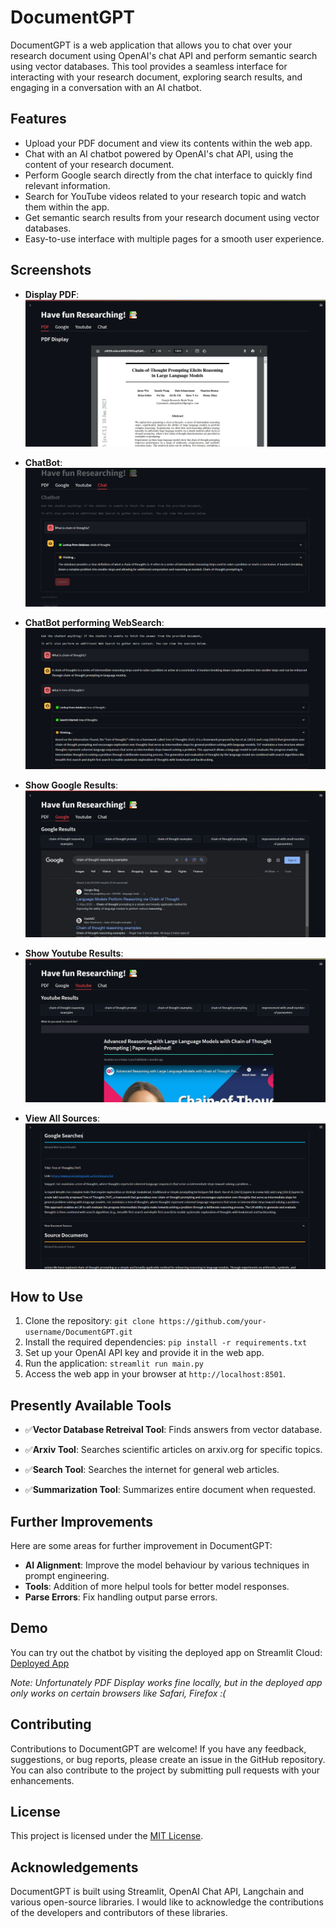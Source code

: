 # DocumentGPT

DocumentGPT is a web application that allows you to chat over your research document using OpenAI's chat API and perform semantic search using vector databases. This tool provides a seamless interface for interacting with your research document, exploring search results, and engaging in a conversation with an AI chatbot.

## Features

- Upload your PDF document and view its contents within the web app.
- Chat with an AI chatbot powered by OpenAI's chat API, using the content of your research document.
- Perform Google search directly from the chat interface to quickly find relevant information.
- Search for YouTube videos related to your research topic and watch them within the app.
- Get semantic search results from your research document using vector databases.
- Easy-to-use interface with multiple pages for a smooth user experience.

## Screenshots
  
- **Display PDF**: ![](imgs/pdf.jpg)
  
- **ChatBot**: ![](imgs/chat.png)

- **ChatBot performing WebSearch**: ![](imgs/search.png)
  
- **Show Google Results**: ![](imgs/google.jpg)
  
- **Show Youtube Results**: ![](imgs/youtube.jpg)

- **View All Sources**: ![](imgs/sources.png)

## How to Use

1. Clone the repository: `git clone https://github.com/your-username/DocumentGPT.git`
2. Install the required dependencies: `pip install -r requirements.txt`
3. Set up your OpenAI API key and provide it in the web app.
4. Run the application: `streamlit run main.py`
5. Access the web app in your browser at `http://localhost:8501`.

 ## Presently Available Tools

- ✅**Vector Database Retreival Tool**: Finds answers from vector database.

- ✅**Arxiv Tool**: Searches scientific articles on arxiv.org for specific topics.

- ✅**Search Tool**: Searches the internet for general web articles.

- ✅**Summarization Tool**: Summarizes entire document when requested.

## Further Improvements

Here are some areas for further improvement in DocumentGPT:

- **AI Alignment**: Improve the model behaviour by various techniques in prompt engineering.
- **Tools**: Addition of more helpul tools for better model responses.
- **Parse Errors**: Fix handling output parse errors.


## Demo

You can try out the chatbot by visiting the deployed app on Streamlit Cloud:
[Deployed App](https://documentgpt.streamlit.app/)

*Note: Unfortunately PDF Display works fine locally, but in the deployed app only works on certain browsers like Safari, Firefox :(*

## Contributing

Contributions to DocumentGPT are welcome! If you have any feedback, suggestions, or bug reports, please create an issue in the GitHub repository. You can also contribute to the project by submitting pull requests with your enhancements.

## License

This project is licensed under the [MIT License](LICENSE).

## Acknowledgements

DocumentGPT is built using Streamlit, OpenAI Chat API, Langchain and various open-source libraries. I would like to acknowledge the contributions of the developers and contributors of these libraries.
